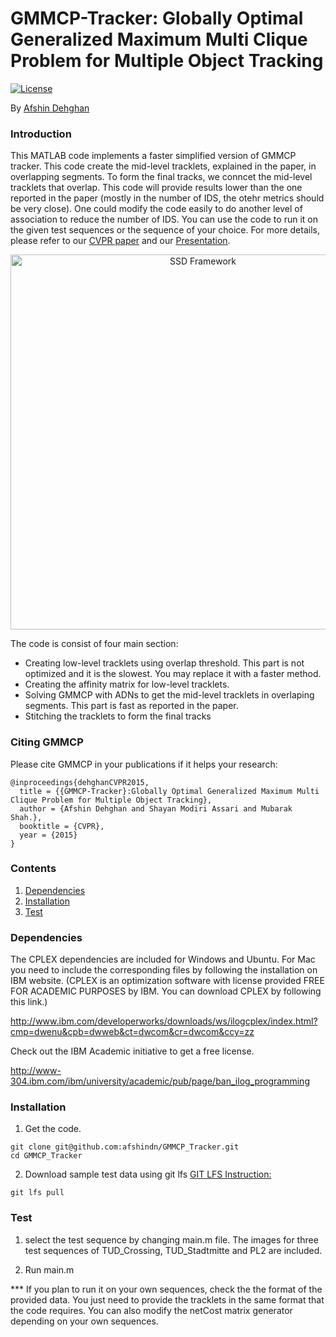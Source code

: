 # GMMCP-Tracker: Globally Optimal Generalized Maximum Multi Clique Problem for Multiple Object Tracking

[![License](https://img.shields.io/badge/license-BSD-blue.svg)](LICENSE)

By [Afshin Dehghan](http://www.afshindehghan.com/)

### Introduction

This MATLAB code implements a faster simplified version of GMMCP tracker. This code create the mid-level tracklets, explained in the paper, in overlapping segments. To form the final tracks, we conncet the mid-level tracklets that overlap. This code will provide results lower than the one reported in the paper (mostly in the number of IDS, the otehr metrics should be very close). 
One could modify the code easily to do another level of association to reduce the number of IDS. You can use the code to run it on the given test sequences or the sequence of your choice. For more details, please refer to our [CVPR paper](http://crcv.ucf.edu/papers/cvpr2015/AfshinDehghan_GMMCP_CVPR15.pdf) and our [Presentation](https://www.youtube.com/watch?v=6zlnJUyILxk).

<p align="center">
<img src="http://crcv.ucf.edu/projects/GMMCP-Tracker/Bipartite_vs_GMMCP.png" alt="SSD Framework" width="600px">
</p>


The code is consist of four main section:
- Creating low-level tracklets using overlap threshold. This part is not optimized and it is the slowest. You may replace it with a faster method.
- Creating the affinity matrix for low-level tracklets.
- Solving GMMCP with ADNs to get the mid-level tracklets in overlaping segments. This part is fast as reported in the paper. 
- Stitching the tracklets to form the final tracks 



### Citing GMMCP

Please cite GMMCP in your publications if it helps your research:

    @inproceedings{dehghanCVPR2015,
      title = {{GMMCP-Tracker}:Globally Optimal Generalized Maximum Multi Clique Problem for Multiple Object Tracking},
      author = {Afshin Dehghan and Shayan Modiri Assari and Mubarak Shah.},
      booktitle = {CVPR},
      year = {2015}
    }

### Contents
1. [Dependencies](#Dependencies)
2. [Installation](#Installation)
3. [Test](#test)

### Dependencies

  The CPLEX dependencies are included for Windows and Ubuntu. 
  For Mac you need to include the corresponding files by following the installation on IBM website. 
  (CPLEX is an optimization software with license provided FREE FOR ACADEMIC PURPOSES by IBM.
  You can download CPLEX by following this link.)

  http://www.ibm.com/developerworks/downloads/ws/ilogcplex/index.html?cmp=dwenu&cpb=dwweb&ct=dwcom&cr=dwcom&ccy=zz

  Check out the IBM Academic initiative to get a free license.

  http://www-304.ibm.com/ibm/university/academic/pub/page/ban_ilog_programming

### Installation
1. Get the code.
  ```Shell
  git clone git@github.com:afshindn/GMMCP_Tracker.git
  cd GMMCP_Tracker
  ```

2. Download sample test data using git lfs [GIT LFS Instruction:](https://git-lfs.github.com/)
  ```Shell
  git lfs pull
  ```

### Test
1. select the test sequence by changing main.m file. The images for three test sequences of TUD_Crossing, TUD_Stadtmitte and PL2 are included. 

2. Run main.m

*** If you plan to run it on your own sequences, check the the format of the provided data. You just need to provide the tracklets in the same format that the code requires. 
You can also modify the netCost matrix generator depending on your own sequences. 
